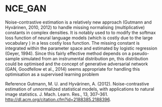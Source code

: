 # NCE_GAN

Noise-contrastive estimation is a relatively new approach (Gutmann and Hyvärinen,
2010, 2012) to handle missing normalising (multiplicative) constants in complex densities. It is notably used to to modify the  softmax loss function of neural language models (which is costly due to the large vocabulary ) in a less costly loss function.  The
missing constant is integrated within the parameter space and estimated by logistic regression
(Geyer, 1994). Since this fairly effective method depends on a pseudo-sample simulated from
an instrumental distribution pn, this distribution could be optimised and the concept of generative adversarial network (GAN, Goodfellow et al., 2014) seems appropriate for handling this
optimisation as a supervised learning problem


Reference
Gutmann, M. U. and Hyvärinen, A. (2012). Noise-contrastive estimation of unnormalized
statistical models, with applications to natural image statistics. J. Mach. Learn. Res., 13,
307–361. http://dl.acm.org/citation.cfm?id=2188385.2188396.


